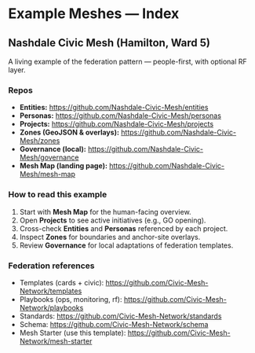 # Example Meshes — Index

## Nashdale Civic Mesh (Hamilton, Ward 5)
A living example of the federation pattern — people-first, with optional RF layer.

### Repos
- **Entities:** https://github.com/Nashdale-Civic-Mesh/entities
- **Personas:** https://github.com/Nashdale-Civic-Mesh/personas
- **Projects:** https://github.com/Nashdale-Civic-Mesh/projects
- **Zones (GeoJSON & overlays):** https://github.com/Nashdale-Civic-Mesh/zones
- **Governance (local):** https://github.com/Nashdale-Civic-Mesh/governance
- **Mesh Map (landing page):** https://github.com/Nashdale-Civic-Mesh/mesh-map

### How to read this example
1. Start with **Mesh Map** for the human-facing overview.
2. Open **Projects** to see active initiatives (e.g., GO opening).
3. Cross-check **Entities** and **Personas** referenced by each project.
4. Inspect **Zones** for boundaries and anchor-site overlays.
5. Review **Governance** for local adaptations of federation templates.

### Federation references
- Templates (cards + civic): https://github.com/Civic-Mesh-Network/templates
- Playbooks (ops, monitoring, rf): https://github.com/Civic-Mesh-Network/playbooks
- Standards: https://github.com/Civic-Mesh-Network/standards
- Schema: https://github.com/Civic-Mesh-Network/schema
- Mesh Starter (use this template): https://github.com/Civic-Mesh-Network/mesh-starter
